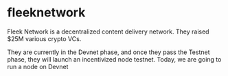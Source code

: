 # fleeknetwork
Fleek Network is a decentralized content delivery network. 
They raised $25M various crypto VCs.

They are currently in the Devnet phase, and once they pass the Testnet phase, they will launch an incentivized node testnet. Today, we are going to run a node on Devnet
